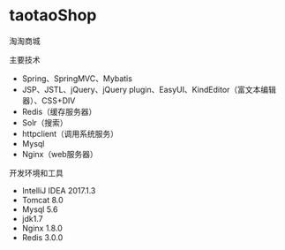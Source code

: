 # taotaoShop
淘淘商城

主要技术

- Spring、SpringMVC、Mybatis
- JSP、JSTL、jQuery、jQuery plugin、EasyUI、KindEditor（富文本编辑器）、CSS+DIV
- Redis（缓存服务器）
- Solr（搜索）
- httpclient（调用系统服务）
- Mysql
- Nginx（web服务器）


开发环境和工具

- IntelliJ IDEA 2017.1.3
- Tomcat 8.0
- Mysql 5.6
- jdk1.7
- Nginx 1.8.0
- Redis 3.0.0
